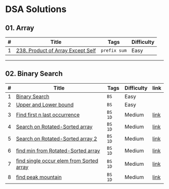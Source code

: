 # DSA Solutions

## 01. Array
| # | Title | Tags    | Difficulty |
|---| ----- | -------- | ---------- |
|1|[238. Product of Array Except Self](https://leetcode.com/problems/product-of-array-except-self/description/?envType=problem-list-v2&envId=prefix-sum)| `prefix sum`| Easy

---
## 02. Binary Search
| # | Title | Tags    | Difficulty | link|
|---| ----- | -------- | ---------- |---|
|1|[Binary Search](https://leetcode.com/problems/binary-search/description/)| `BS`| Easy
|2|[Upper and Lower bound](./BinarySearch/BsOn1D/LowerUpperBound/LowerUpperBound.java)| `BS`| Easy
|3|[Find first n last occurrence](./BinarySearch/BsOn1D/FindFirstNLastOccur/Solution.java)| `BS 1D`| Medium|[link](https://leetcode.com/problems/find-first-and-last-position-of-element-in-sorted-array/)|
|4|[Search on Rotated-Sorted array](./BinarySearch/BsOn1D/SearchOnRotatedArray/SearchOnRotated.java)|`BS 1D`| Medium | [link](https://leetcode.com/problems/search-in-rotated-sorted-array/)|
|5|[Search on Rotated-Sorted array 2](./BinarySearch//BsOn1D/SearchOnRotatedArray2/SearchOnRotated2.java)|`BS 1D`|Medium|[link](https://leetcode.com/problems/search-in-rotated-sorted-array-ii/)|
|6|[find min from Rotated-Sorted array](./BinarySearch//BsOn1D/FindMinInRotatedArray/FindMinInRotated.java)|`BS 1D`|Medium|[link](https://leetcode.com/problems/find-minimum-in-rotated-sorted-array/)|
|7|[find single occur elem from Sorted array](./BinarySearch//BsOn1D/FindSingleInSortedArray/FindSingleInSortedArray.java)|`BS 1D`|Medium|[link](https://leetcode.com/problems/single-element-in-a-sorted-array/)|
|8|[find peak mountain](./BinarySearch//BsOn1D/FindPeakMountain/FindPeakOfMountain.java)|`BS 1D`|Medium|[link](https://leetcode.com/problems/find-peak-element/description/)|